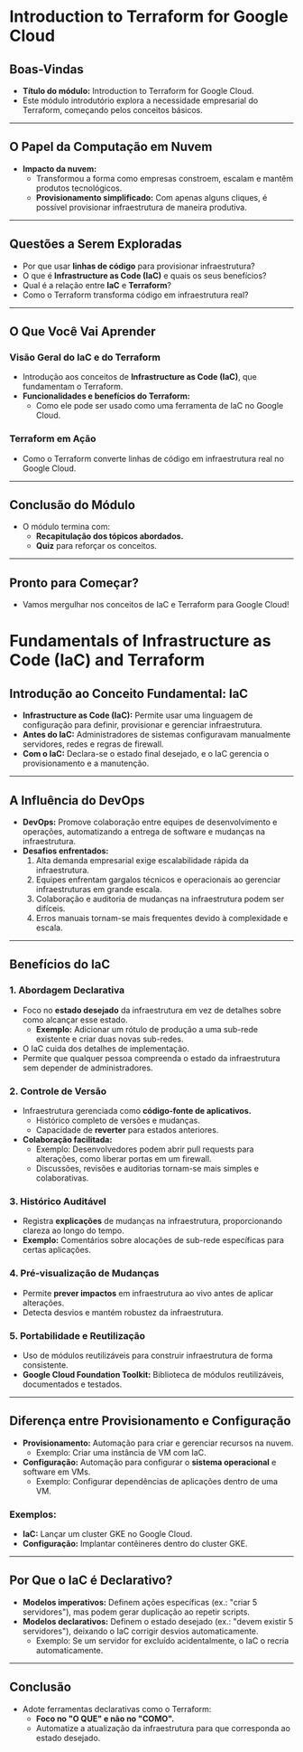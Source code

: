 # Introduction to Terraform for Google Cloud

## Boas-Vindas
- **Título do módulo:** Introduction to Terraform for Google Cloud.
- Este módulo introdutório explora a necessidade empresarial do Terraform, começando pelos conceitos básicos.

---

## O Papel da Computação em Nuvem
- **Impacto da nuvem:**
  - Transformou a forma como empresas constroem, escalam e mantêm produtos tecnológicos.
  - **Provisionamento simplificado:** Com apenas alguns cliques, é possível provisionar infraestrutura de maneira produtiva.

---

## Questões a Serem Exploradas
- Por que usar **linhas de código** para provisionar infraestrutura?
- O que é **Infrastructure as Code (IaC)** e quais os seus benefícios?
- Qual é a relação entre **IaC** e **Terraform**?
- Como o Terraform transforma código em infraestrutura real?

---

## O Que Você Vai Aprender
### Visão Geral do IaC e do Terraform
- Introdução aos conceitos de **Infrastructure as Code (IaC)**, que fundamentam o Terraform.
- **Funcionalidades e benefícios do Terraform:**
  - Como ele pode ser usado como uma ferramenta de IaC no Google Cloud.

### Terraform em Ação
- Como o Terraform converte linhas de código em infraestrutura real no Google Cloud.

---

## Conclusão do Módulo
- O módulo termina com:
  - **Recapitulação dos tópicos abordados.**
  - **Quiz** para reforçar os conceitos.

---

## Pronto para Começar?
- Vamos mergulhar nos conceitos de IaC e Terraform para Google Cloud!



# Fundamentals of Infrastructure as Code (IaC) and Terraform

## Introdução ao Conceito Fundamental: IaC
- **Infrastructure as Code (IaC):** Permite usar uma linguagem de configuração para definir, provisionar e gerenciar infraestrutura.
- **Antes do IaC:** Administradores de sistemas configuravam manualmente servidores, redes e regras de firewall.
- **Com o IaC:** Declara-se o estado final desejado, e o IaC gerencia o provisionamento e a manutenção.

---

## A Influência do DevOps
- **DevOps:** Promove colaboração entre equipes de desenvolvimento e operações, automatizando a entrega de software e mudanças na infraestrutura.
- **Desafios enfrentados:**
  1. Alta demanda empresarial exige escalabilidade rápida da infraestrutura.
  2. Equipes enfrentam gargalos técnicos e operacionais ao gerenciar infraestruturas em grande escala.
  3. Colaboração e auditoria de mudanças na infraestrutura podem ser difíceis.
  4. Erros manuais tornam-se mais frequentes devido à complexidade e escala.

---

## Benefícios do IaC
### 1. Abordagem Declarativa
- Foco no **estado desejado** da infraestrutura em vez de detalhes sobre como alcançar esse estado.
  - **Exemplo:** Adicionar um rótulo de produção a uma sub-rede existente e criar duas novas sub-redes.
- O IaC cuida dos detalhes de implementação.
- Permite que qualquer pessoa compreenda o estado da infraestrutura sem depender de administradores.

### 2. Controle de Versão
- Infraestrutura gerenciada como **código-fonte de aplicativos.**
  - Histórico completo de versões e mudanças.
  - Capacidade de **reverter** para estados anteriores.
- **Colaboração facilitada:** 
  - Exemplo: Desenvolvedores podem abrir pull requests para alterações, como liberar portas em um firewall.
  - Discussões, revisões e auditorias tornam-se mais simples e colaborativas.

### 3. Histórico Auditável
- Registra **explicações** de mudanças na infraestrutura, proporcionando clareza ao longo do tempo.
- **Exemplo:** Comentários sobre alocações de sub-rede específicas para certas aplicações.

### 4. Pré-visualização de Mudanças
- Permite **prever impactos** em infraestrutura ao vivo antes de aplicar alterações.
- Detecta desvios e mantém robustez da infraestrutura.

### 5. Portabilidade e Reutilização
- Uso de módulos reutilizáveis para construir infraestrutura de forma consistente.
- **Google Cloud Foundation Toolkit:** Biblioteca de módulos reutilizáveis, documentados e testados.

---

## Diferença entre Provisionamento e Configuração
- **Provisionamento:** Automação para criar e gerenciar recursos na nuvem.
  - Exemplo: Criar uma instância de VM com IaC.
- **Configuração:** Automação para configurar o **sistema operacional** e software em VMs.
  - Exemplo: Configurar dependências de aplicações dentro de uma VM.

### Exemplos:
- **IaC:** Lançar um cluster GKE no Google Cloud.
- **Configuração:** Implantar contêineres dentro do cluster GKE.

---

## Por Que o IaC é Declarativo?
- **Modelos imperativos:** Definem ações específicas (ex.: "criar 5 servidores"), mas podem gerar duplicação ao repetir scripts.
- **Modelos declarativos:** Definem o estado desejado (ex.: "devem existir 5 servidores"), deixando o IaC corrigir desvios automaticamente.
  - Exemplo: Se um servidor for excluído acidentalmente, o IaC o recria automaticamente.

---

## Conclusão
- Adote ferramentas declarativas como o Terraform:
  - **Foco no "O QUE" e não no "COMO".**
  - Automatize a atualização da infraestrutura para que corresponda ao estado desejado.
